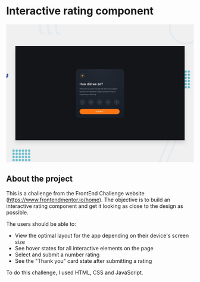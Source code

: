 # Interactive rating component

![Design preview for the Interactive rating component coding challenge](./design/desktop-preview.jpg)

## About the project

This is a challenge from the FrontEnd Challenge website (https://www.frontendmentor.io/home). The objective is to build an interactive rating component and get it looking as close to the design as possible.

The users should be able to:

- View the optimal layout for the app depending on their device's screen size
- See hover states for all interactive elements on the page
- Select and submit a number rating
- See the "Thank you" card state after submitting a rating

To do this challenge, I used HTML, CSS and JavaScript.